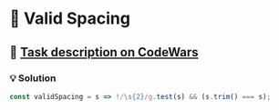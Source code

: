 # 📝 Valid Spacing

## 🔗 [Task description on CodeWars](https://www.codewars.com/kata/5f77d62851f6bc0033616bd8)

### 💡 Solution

```javascript
const validSpacing = s => !/\s{2}/g.test(s) && (s.trim() === s);
```

